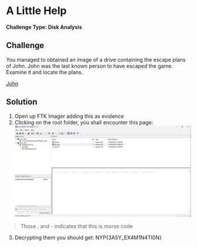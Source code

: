# A Little Help

**Challenge Type: Disk Analysis**  

## Challenge

You managed to obtained an image of a drive containing the escape plans of John. John was the last known person to have escaped the game. Examine it and locate the plans.

[John](../../../../NYP/johns_drive.zip)

## Solution 

1) Open up FTK Imager adding this as evidence
2) Clicking on the root folder, you shall encounter this page: ![Alt text](forensics.png)
> Those . and - indicates that this is morse code
3) Decrypting them you should get: NYP{3A5Y_EX4M1N4TI0N}



